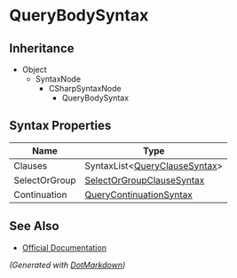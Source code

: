 # QueryBodySyntax

## Inheritance

* Object
  * SyntaxNode
    * CSharpSyntaxNode
      * QueryBodySyntax

## Syntax Properties

| Name          | Type                                                      |
| ------------- | --------------------------------------------------------- |
| Clauses       | SyntaxList\<[QueryClauseSyntax](QueryClauseSyntax.md)>    |
| SelectOrGroup | [SelectOrGroupClauseSyntax](SelectOrGroupClauseSyntax.md) |
| Continuation  | [QueryContinuationSyntax](QueryContinuationSyntax.md)     |

## See Also

* [Official Documentation](https://docs.microsoft.com/en-us/dotnet/api/microsoft.codeanalysis.csharp.syntax.querybodysyntax)


*\(Generated with [DotMarkdown](http://github.com/JosefPihrt/DotMarkdown)\)*